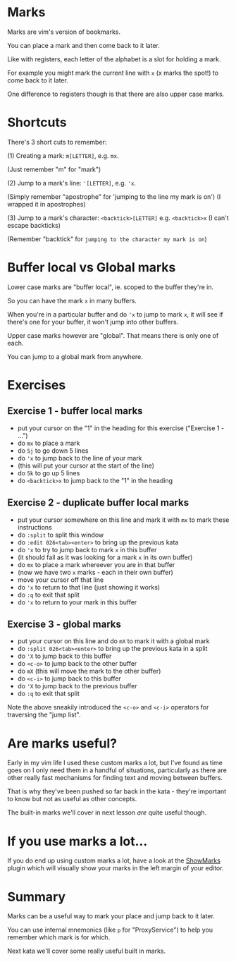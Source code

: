 # Marks

Marks are vim's version of bookmarks.

You can place a mark and then come back to it later.

Like with registers, each letter of the alphabet is a slot for holding a mark.

For example you might mark the current line with `x` (x marks the spot!) to come back to it later.

One difference to registers though is that there are also upper case marks.

# Shortcuts

There's 3 short cuts to remember:

(1) Creating a mark: `m[LETTER]`, e.g. `mx`.

(Just remember "m" for "mark")

(2) Jump to a mark's line: `'[LETTER]`, e.g. `'x`.

(Simply remember "apostrophe" for 'jumping to the line my mark is on') (I wrapped it in apostrophes)

(3) Jump to a mark's character: `<backtick>[LETTER]` e.g. `<backtick>x` (I can't escape backticks)

(Remember "backtick" for `jumping to the character my mark is on`)

# Buffer local vs Global marks

Lower case marks are "buffer local", ie. scoped to the buffer they're in.

So you can have the mark `x` in many buffers.

When you're in a particular buffer and do `'x` to jump to mark `x`, it will see if there's one for your buffer,
it won't jump into other buffers.

Upper case marks however are "global". That means there is only one of each.

You can jump to a global mark from anywhere.

# Exercises

## Exercise 1 - buffer local marks

- put your cursor on the "1" in the heading for this exercise ("Exercise 1 - ...")
- do `mx` to place a mark
- do `5j` to go down 5 lines
- do `'x` to jump back to the line of your mark
- (this will put your cursor at the start of the line)
- do `5k` to go up 5 lines
- do `<backtick>x` to jump back to the "1" in the heading

## Exercise 2 - duplicate buffer local marks

- put your cursor somewhere on this line and mark it with `mx` to mark these instructions
- do `:split` to split this window
- do `:edit 026<tab><enter>` to bring up the previous kata
- do `'x` to try to jump back to mark `x` in this buffer
- (it should fail as it was looking for a mark `x` in its own buffer)
- do `mx` to place a mark whereever you are in that buffer
- (now we have two `x` marks - each in their own buffer)
- move your cursor off that line
- do `'x` to return to that line (just showing it works)
- do `:q` to exit that split
- do `'x` to return to your mark in this buffer

## Exercise 3 - global marks

- put your cursor on this line and do `mX` to mark it with a global mark
- do `:split 026<tab><enter>` to bring up the previous kata in a split
- do `'X` to jump back to this buffer
- do `<c-o>` to jump back to the other buffer
- do `mX` (this will move the mark to the other buffer)
- do `<c-i>` to jump back to this buffer
- do `'X` to jump back to the previous buffer
- do `:q` to exit that split

Note the above sneakily introduced the `<c-o>` and `<c-i>` operators for traversing the "jump list".

# Are marks useful?

Early in my vim life I used these custom marks a lot, but I've found as time goes on I only need them in
a handful of situations, particularly as there are other really fast mechanisms for finding text and moving between buffers.

That is why they've been pushed so far back in the kata - they're important to know but not as useful as other concepts.

The built-in marks we'll cover in next lesson _are_ quite useful though.

# If you use marks a lot...

If you do end up using custom marks a lot, have a look at the [ShowMarks](https://github.com/vim-scripts/ShowMarks)
plugin which will visually show your marks in the left margin of your editor.

# Summary

Marks can be a useful way to mark your place and jump back to it later.

You can use internal mnemonics (like `p` for "ProxyService") to help you remember which mark is for which.

Next kata we'll cover some really useful built in marks.
